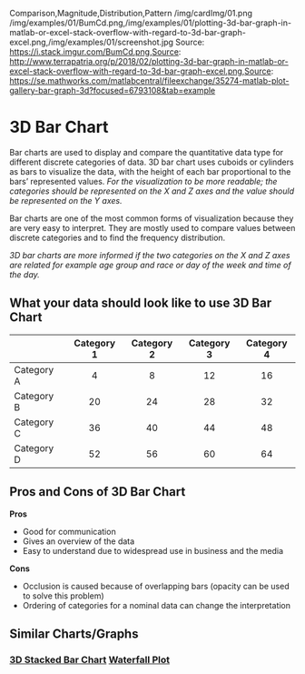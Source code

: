 Comparison,Magnitude,Distribution,Pattern
/img/cardImg/01.png
/img/examples/01/BumCd.png,/img/examples/01/plotting-3d-bar-graph-in-matlab-or-excel-stack-overflow-with-regard-to-3d-bar-graph-excel.png,/img/examples/01/screenshot.jpg
Source: https://i.stack.imgur.com/BumCd.png,Source: http://www.terrapatria.org/p/2018/02/plotting-3d-bar-graph-in-matlab-or-excel-stack-overflow-with-regard-to-3d-bar-graph-excel.png,Source: https://se.mathworks.com/matlabcentral/fileexchange/35274-matlab-plot-gallery-bar-graph-3d?focused=6793108&tab=example
# 3D Bar Chart

Bar charts are used to display and compare the quantitative data type for different discrete categories of data. 3D bar chart uses cuboids or cylinders as bars to visualize the data, with the height of each bar proportional to the bars’ represented values. _For the visualization to be more readable; the categories should be represented on the X and Z axes and the value should be represented on the Y axes._

Bar charts are one of the most common forms of visualization because they are very easy to interpret. They are mostly used to compare values between discrete categories and to find the frequency distribution.

_3D bar charts are more informed if the two categories on the X and Z axes are related for example age group and race or day of the week and time of the day._ 

## What your data should look like to use 3D Bar Chart 

| | Category 1 | Category 2 | Category 3 | Category 4
| ------------- |:-------------:| :-----:| :-----:| :-----:|
Category A | 4 | 8 | 12 | 16
Category B | 20 | 24 | 28 | 32
Category C | 36 | 40 | 44 | 48
Category D | 52 | 56 | 60 | 64

## Pros and Cons of 3D Bar Chart

__Pros__
* Good for communication
* Gives an overview of the data
* Easy to understand due to widespread use in business and the media

__Cons__
* Occlusion is caused because of overlapping bars (opacity can be used to solve this problem)
* Ordering of categories for a nominal data can change the interpretation

## Similar Charts/Graphs

### [3D Stacked Bar Chart](./2) [Waterfall Plot](./12)
